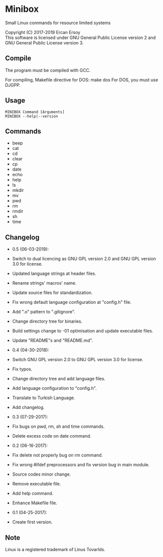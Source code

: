 # Minibox

Small Linux commands for resource limited systems

Copyright (C) 2017-2019 Ercan Ersoy
<br>
This software is licensed under GNU General Public License version 2
and GNU General Public License version 3.

## Compile

The program must be compiled with GCC.

For compiling, Makefile directive for DOS: make dos
For DOS, you must use DJGPP.

## Usage

    MINIBOX Command [Arguments]
    MINIBOX --help|--version

## Commands

* beep
* cat
* cd
* clear
* cp
* date
* echo
* help
* ls
* mkdir
* mv
* pwd
* rm
* rmdir
* sh
* time

## Changelog

*  0.5 (06-03-2019):
  * Switch to dual licencing as GNU GPL version 2.0 and GNU GPL
    version 3.0 for license.
  * Updated language strings at header files.
  * Rename strings' macros' name.
  * Update source files for standardization.
  * Fix wrong default language configuration at "config.h" file.
  * Add ".o" pattern to ".gitignore".
  * Change directory tree for binaries.
  * Build settings change to -01 optimisation and update executable
    files.
  * Update "README"s and "README.md".

*  0.4 (04-30-2018):
  * Switch GNU GPL version 2.0 to GNU GPL version 3.0 for license.
  * Fix typos.
  * Change directory tree and add language files.
  * Add language configuration to "config.h".
  * Translate to Turkish Language.
  * Add changelog.

*  0.3 (07-29-2017):
  * Fix bugs on pwd, rm, sh and time commands.
  * Delete excess code on date command.

*  0.2 (06-16-2017):
  * Fix delete not properly bug on rm command.
  * Fix wrong #ifdef preprocessors and fix version bug in main module.
  * Source codes minor change.   
  * Remove executable file.
  * Add help command.
  * Enhance Makefile file.

*  0.1 (04-25-2017):
  * Create first version.

## Note

Linux is a registered trademark of Linus Tovarlds.
